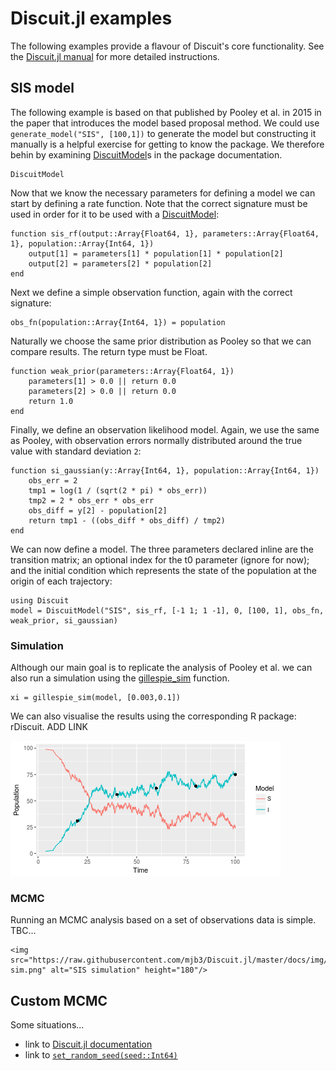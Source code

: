 # Discuit.jl examples

The following examples provide a flavour of Discuit's core functionality. See the [Discuit.jl manual](@ref) for more detailed instructions.

## SIS model

The following example is based on that published by Pooley et al. in 2015 in the paper that introduces the model based proposal method. We could use `generate_model("SIS", [100,1])` to generate the model but constructing it manually is a helpful exercise for getting to know the package. We therefore behin by examining [DiscuitModel](@ref)s in the package documentation.

```@docs
DiscuitModel
```

Now that we know the necessary parameters for defining a model we can start by defining a rate function. Note that the correct signature must be used in order for it to be used with a [DiscuitModel](@ref):

```@repl 1
function sis_rf(output::Array{Float64, 1}, parameters::Array{Float64, 1}, population::Array{Int64, 1})
    output[1] = parameters[1] * population[1] * population[2]
    output[2] = parameters[2] * population[2]
end
```

Next we define a simple observation function, again with the correct signature:
```@repl 1
obs_fn(population::Array{Int64, 1}) = population
```

Naturally we choose the same prior distribution as Pooley so that we can compare results. The return type must be Float.

```@repl 1
function weak_prior(parameters::Array{Float64, 1})
    parameters[1] > 0.0 || return 0.0
    parameters[2] > 0.0 || return 0.0
    return 1.0
end
```

Finally, we define an observation likelihood model. Again, we use the same as Pooley, with observation errors normally distributed around the true value with standard deviation `2`:

```@repl 1
function si_gaussian(y::Array{Int64, 1}, population::Array{Int64, 1})
    obs_err = 2
    tmp1 = log(1 / (sqrt(2 * pi) * obs_err))
    tmp2 = 2 * obs_err * obs_err
    obs_diff = y[2] - population[2]
    return tmp1 - ((obs_diff * obs_diff) / tmp2)
end
```
We can now define a model. The three parameters declared inline are the transition matrix; an optional index for the t0 parameter (ignore for now); and the initial condition which represents the state of the population at the origin of each trajectory:

```@repl 1
using Discuit
model = DiscuitModel("SIS", sis_rf, [-1 1; 1 -1], 0, [100, 1], obs_fn, weak_prior, si_gaussian)
```

### Simulation

Although our main goal is to replicate the analysis of Pooley et al. we can also run a simulation using the [gillespie_sim](@ref) function.

```@repl 1
xi = gillespie_sim(model, [0.003,0.1])
```

We can also visualise the results using the corresponding R package: rDiscuit. ADD LINK

![SIS simulation](https://raw.githubusercontent.com/mjb3/Discuit.jl/master/docs/img/sis-sim.png)

### MCMC

Running an MCMC analysis based on a set of observations data is simple. TBC...

```@raw html
<img src="https://raw.githubusercontent.com/mjb3/Discuit.jl/master/docs/img/sis-sim.png" alt="SIS simulation" height="180"/>
```

## Custom MCMC

Some situations...


- link to [Discuit.jl documentation](@ref)
- link to [`set_random_seed(seed::Int64)`](@ref)
